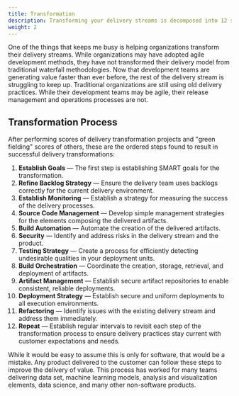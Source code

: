 ```yaml
---
title: Transformation
description: Transforming your delivery streams is decomposed into 12 steps. Unlike other 12-step programs, this one is iterative.
weight: 2
---
```


One of the things that keeps me busy is helping organizations transform their delivery streams. While organizations may have adopted agile development methods, they have not transformed their delivery model from traditional waterfall methodologies. Now that development teams are generating value faster than ever before, the rest of the delivery stream is struggling to keep up. Traditional organizations are still using old delivery practices. While their development teams may be agile, their release management and operations processes are not.

## Transformation Process

After performing scores of delivery transformation projects and "green fielding" scores of others, these are the ordered steps found to result in successful delivery transformations:

1. **Establish Goals** — The first step is establishing SMART goals for the transformation.
1. **Refine Backlog Strategy** — Ensure the delivery team uses backlogs correctly for the current delivery environment.
1. **Establish Monitoring** — Establish a strategy for measuring the success of the delivery processes.
1. **Source Code Management** — Develop simple management strategies for the elements composing the delivered artifacts.
1. **Build Automation** — Automate the creation of the delivered artifacts.
1. **Security** — Identify and address risks in the delivery stream and the product.
1. **Testing Strategy** — Create a process for efficiently detecting undesirable qualities in your deployment units.
1. **Build Orchestration** — Coordinate the creation, storage, retrieval, and deployment of artifacts.
1. **Artifact Management** — Establish secure artifact repositories to enable consistent, reliable deployments.
1. **Deployment Strategy** — Establish secure and uniform deployments to all execution environments.
1. **Refactoring** — Identify issues with the existing delivery stream and address them immediately.
1. **Repeat** — Establish regular intervals to revisit each step of the transformation process to ensure delivery practices stay current with customer expectations and needs.

While it would be easy to assume this is only for software, that would be a mistake. Any product delivered to the customer can follow these steps to improve the delivery of value. This process has worked for many teams delivering data set, machine learning models, analysis and visualization elements, data science, and many other non-software products.
